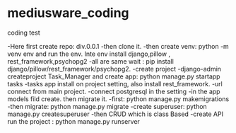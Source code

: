 # mediusware_coding
coding test

-Here first create repo: div.0.0.1
-then clone it.
-then create venv: python -m venv env
and run the env. Inte env install django,pillow , rest_framework,psychopg2
-all are same wait : pip install django/pillow/rest_framework/psychopg2.
-create project
-django-admin createproject Task_Manager
and create app: python manage.py startapp tasks
-tasks app install on project setting, also install rest_framework.
-url connect  from main project.
-connect postgresql in the setting
-in the app models fild create. then migrate it.
-first: python manage.py makemigrations
-then migrate: python manage.py migrate
-create superuser: python manage.py createsuperuser
-then CRUD which is class Based 
-create API 
run the project : python manage.py runserver

